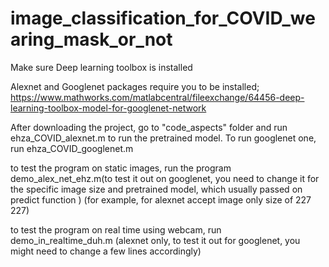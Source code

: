 # image_classification_for_COVID_wearing_mask_or_not

Make sure Deep learning toolbox is installed

Alexnet and Googlenet packages require you to be installed;
 https://www.mathworks.com/matlabcentral/fileexchange/64456-deep-learning-toolbox-model-for-googlenet-network

After downloading the project, go to "code_aspects" folder and run ehza_COVID_alexnet.m to run the pretrained model.
To run googlenet one, run ehza_COVID_googlenet.m

to test the program on static images, run the program 
demo_alex_net_ehz.m(to test it out on googlenet, you need to change it for the specific image size and pretrained model, which usually passed on predict function ) (for example, for alexnet accept image only size of 227 227) 

to test the program on real time using webcam, run demo_in_realtime_duh.m (alexnet only, to test it out for googlenet, you might need to change a few lines accordingly)
